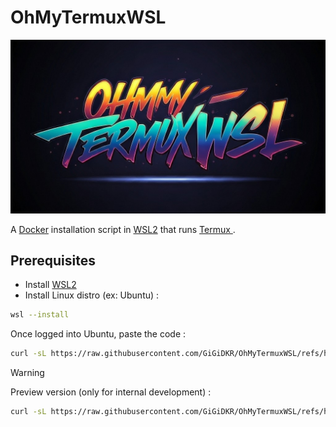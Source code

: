 # OhMyTermuxWSL

![Logo of OhMyTermuxWSL](logo.jpg)

A [Docker](https://www.docker.com/) installation script in [WSL2](https://learn.microsoft.com/en-us/windows/wsl/about) that runs [Termux ](https://termux.dev/en/).

## Prerequisites

- Install [WSL2](https://learn.microsoft.com/en-us/windows/wsl/about)
- Install Linux distro (ex: Ubuntu) :
```bash
wsl --install
```
Once logged into Ubuntu, paste the code :
```bash
curl -sL https://raw.githubusercontent.com/GiGiDKR/OhMyTermuxWSL/refs/heads/1.0.0/install.sh -o install.sh && chmod +x install.sh && ./install.sh
```

> [!WARNING]
> Preview version (only for internal development) :
> ```bash
> curl -sL https://raw.githubusercontent.com/GiGiDKR/OhMyTermuxWSL/refs/heads/dev/install.sh -o install.sh && chmod +x install.sh && ./install.sh
> ```
